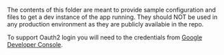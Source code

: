 The contents of this folder are meant to provide sample configuration and files to get a dev instance of the app running.
They should NOT be used in any production environment as they are publicly availabie in the repo.

To support Oauth2 login you will need to the credentials from [Google Developer Console](https://console.developers.google.com/).
